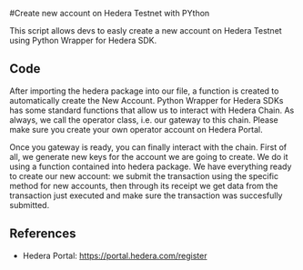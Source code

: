 #Create new account on Hedera Testnet with PYthon 

This script allows devs to easly create a new account on Hedera Testnet using Python Wrapper for Hedera SDK.

## Code

After importing the hedera package into our file, a function is created to automatically create the New Account. Python Wrapper for Hedera SDKs has some standard functions that allow us to interact with Hedera Chain. As always, we call the operator class, i.e. our gateway to this chain. Please make sure you create your own operator account on Hedera Portal.

Once you gateway is ready, you can finally interact with the chain. First of all, we generate new keys for the account we are going to create. We do it using a function contained into hedera package. We have everything ready to create our new account: we submit the transaction using the specific method for new accounts, then through its receipt we get data from the transaction just executed and make sure the transaction was succesfully submitted.

## References

- Hedera Portal: https://portal.hedera.com/register
